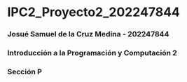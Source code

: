 # IPC2_Proyecto2_202247844


### Josué Samuel de la Cruz Medina - 202247844
### Introducción a la Programación y Computación 2
### Sección P
